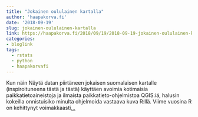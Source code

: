 ```yaml
---
title: "Jokainen oululainen kartalla"
author: 'haapakorva.fi'
date: '2018-09-19'
slug: jokainen-oululainen-kartalla
link: https://haapakorva.fi/2018/09/19/2018-09-19-jokainen-oululainen-kartalla/
categories:
- bloglink
tags:
  - rstats
  - python
  - haapakorvafi
---
```


Kun näin Näytä datan piirtäneen jokaisen suomalaisen kartalle (inspiroituneena tästä ja tästä) käyttäen avoimia kotimaisia paikkatietoaineistoja ja ilmaista paikkatieto-ohjelmistoa QGIS:iä, halusin kokeilla onnistuisiko minulta ohjelmoida vastaava kuva R:llä. Viime vuosina R on kehittynyt voimakkaasti[... <i class="fas fa-external-link-alt"></i>](https://haapakorva.fi/2018/09/19/2018-09-19-jokainen-oululainen-kartalla/)

